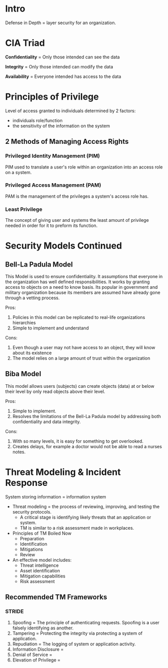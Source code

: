# Intro
Defense in Depth = layer security for an organization.

# CIA Triad
**Confidentiality** = Only those intended can see the data

**Integrity** = Only those intended can modify the data

**Availability** = Everyone intended has access to the data

# Principles of Privilege
Level of access granted to individuals determined by 2 factors:
* individuals role/function 
* the sensitivity of the information on the system

## 2 Methods of Managing Access Rights
### Privileged Identity Management (PIM)
PIM used to translate a user's role within an organization into an access role on a system.
### Privileged Access Management (PAM)
PAM is the management of the privileges a system's access role has.
### Least Privilege
The concept of giving user and systems the least amount of privilege needed in order for it to preform its function. 
# Security Models Continued
## Bell-La Padula Model 

This Model is used to ensure confidentiality. It assumptions that everyone in the organization has well defined responsibilities. It works by granting access to objects on a need to know basis. Its popular in government and military organization because its members are assumed have already gone through a vetting process. 

Pros:
1. Policies in this model can be replicated to real-life organizations hierarchies
2. Simple to implement and understand

Cons:
1. Even though a user may not have access to an object, they will know about its existence
2. The model relies on a large amount of trust within the organization

## Biba Model 

This model allows users (subjects) can create objects (data) at or below their level by only read objects above their level.

Pros:
1. Simple to implement.
2. Resolves the limitations of the Bell-La Padula model by addressing both confidentiality and data integrity.

Cons:
1. With so many levels, it is easy for something to get overlooked.
2. Creates delays, for example a doctor would not be able to read a nurses notes.

# Threat Modeling & Incident Response
System storing information = information system

* Threat modeling = the process of reviewing, improving, and testing the security protocols.
  * A critical stage is identifying likely threats that an application or system.
  * TM is similar to a risk assessment made in workplaces.
* Principles of TM Boiled Now
  * Preparation
  * Identification
  * Mitigations
  * Review
* An effective model includes:
  * Threat intelligence
  * Asset identification
  * Mitigation capabilities
  * Risk assessment

## Recommended TM Frameworks 
### STRIDE

1. Spoofing = The principle of authenticating requests. Spoofing is a user falsely identifying as another.
3. Tampering = Protecting the integrity via protecting a system of application.
4. Repudiation = The logging of system or application activity.
5. Information Disclosure = 
6. Denial of Service =
7. Elevation of Privilege =




